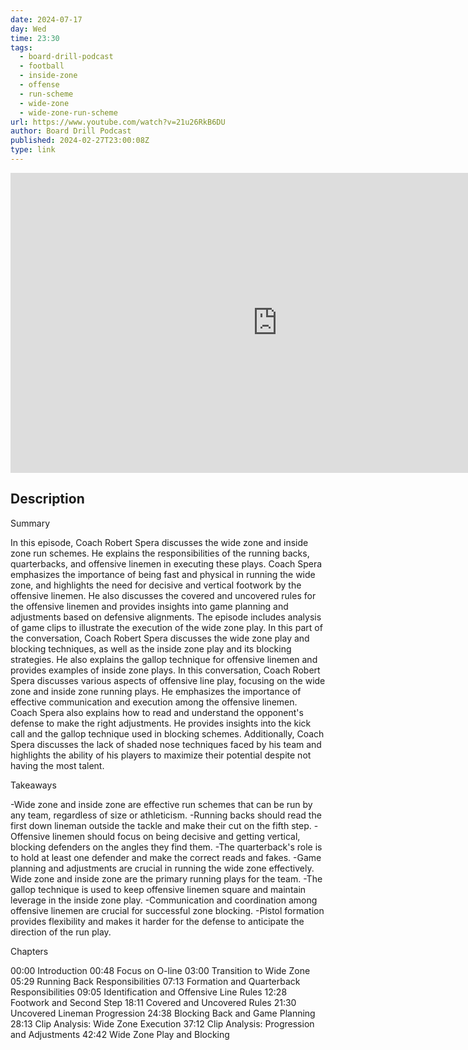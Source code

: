 ```yaml
---
date: 2024-07-17
day: Wed
time: 23:30
tags:
  - board-drill-podcast
  - football
  - inside-zone
  - offense
  - run-scheme
  - wide-zone
  - wide-zone-run-scheme
url: https://www.youtube.com/watch?v=21u26RkB6DU
author: Board Drill Podcast
published: 2024-02-27T23:00:08Z
type: link
---
```


<iframe width="854" height="480" src="https://www.youtube.com/embed/21u26RkB6DU" frameborder="0" allowfullscreen></iframe>

## Description
Summary

In this episode, Coach Robert Spera discusses the wide zone and inside zone run schemes. He explains the responsibilities of the running backs, quarterbacks, and offensive linemen in executing these plays. Coach Spera emphasizes the importance of being fast and physical in running the wide zone, and highlights the need for decisive and vertical footwork by the offensive linemen. He also discusses the covered and uncovered rules for the offensive linemen and provides insights into game planning and adjustments based on defensive alignments. The episode includes analysis of game clips to illustrate the execution of the wide zone play. In this part of the conversation, Coach Robert Spera discusses the wide zone play and blocking techniques, as well as the inside zone play and its blocking strategies. He also explains the gallop technique for offensive linemen and provides examples of inside zone plays. In this conversation, Coach Robert Spera discusses various aspects of offensive line play, focusing on the wide zone and inside zone running plays. He emphasizes the importance of effective communication and execution among the offensive linemen. Coach Spera also explains how to read and understand the opponent's defense to make the right adjustments. He provides insights into the kick call and the gallop technique used in blocking schemes. Additionally, Coach Spera discusses the lack of shaded nose techniques faced by his team and highlights the ability of his players to maximize their potential despite not having the most talent.

Takeaways

-Wide zone and inside zone are effective run schemes that can be run by any team, regardless of size or athleticism.
-Running backs should read the first down lineman outside the tackle and make their cut on the fifth step.
-Offensive linemen should focus on being decisive and getting vertical, blocking defenders on the angles they find them.
-The quarterback's role is to hold at least one defender and make the correct reads and fakes.
-Game planning and adjustments are crucial in running the wide zone effectively. Wide zone and inside zone are the primary running plays for the team.
-The gallop technique is used to keep offensive linemen square and maintain leverage in the inside zone play.
-Communication and coordination among offensive linemen are crucial for successful zone blocking.
-Pistol formation provides flexibility and makes it harder for the defense to anticipate the direction of the run play.

Chapters

00:00 Introduction
00:48 Focus on O-line
03:00 Transition to Wide Zone
05:29 Running Back Responsibilities
07:13 Formation and Quarterback Responsibilities
09:05 Identification and Offensive Line Rules
12:28 Footwork and Second Step
18:11 Covered and Uncovered Rules
21:30 Uncovered Lineman Progression
24:38 Blocking Back and Game Planning
28:13 Clip Analysis: Wide Zone Execution
37:12 Clip Analysis: Progression and Adjustments
42:42 Wide Zone Play and Blocking